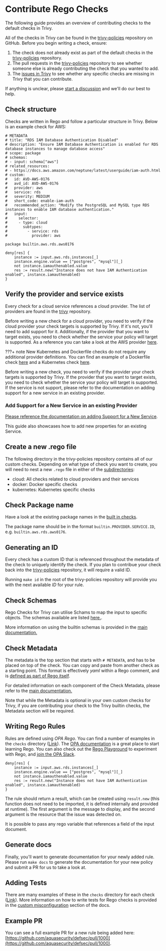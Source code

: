 # Contribute Rego Checks

The following guide provides an overview of contributing checks to the default checks in Trivy. 

All of the checks in Trivy can be found in the [trivy-policies](https://github.com/aquasecurity/trivy-policies/tree/main) repository on GitHub. Before you begin writing a check, ensure:

1. The check does not already exist as part of the default checks in the [trivy-policies](https://github.com/aquasecurity/trivy-policies/tree/main) repository.
2. The pull requests in the [trivy-policies](https://github.com/aquasecurity/trivy-policies/pulls) repository to see  whether someone else is already contributing the check that you wanted to add. 
3. The [issues in Trivy](https://github.com/aquasecurity/trivy/issues) to see whether any specific checks are missing in Trivy that you can contribute.

If anything is unclear, please [start a discussion](https://github.com/aquasecurity/trivy/discussions/new) and we'll do our best to help.

## Check structure

Checks are written in Rego and follow a particular structure in Trivy. Below is an example check for AWS:

```rego
# METADATA
# title: "RDS IAM Database Authentication Disabled"
# description: "Ensure IAM Database Authentication is enabled for RDS database instances to manage database access"
# scope: package
# schemas:
# - input: schema["aws"]
# related_resources:
# - https://docs.aws.amazon.com/neptune/latest/userguide/iam-auth.html
# custom:
#   id: AVD-AWS-0176
#   avd_id: AVD-AWS-0176
#   provider: aws
#   service: rds
#   severity: MEDIUM
#   short_code: enable-iam-auth
#   recommended_action: "Modify the PostgreSQL and MySQL type RDS instances to enable IAM database authentication."
#   input:
#     selector:
#     - type: cloud
#       subtypes:
#         - service: rds
#           provider: aws

package builtin.aws.rds.aws0176

deny[res] {
	instance := input.aws.rds.instances[_]
	instance.engine.value == ["postgres", "mysql"][_]
	not instance.iamauthenabled.value
	res := result.new("Instance does not have IAM Authentication enabled", instance.iamauthenabled)
}
```

## Verify the provider and service exists

Every check for a cloud service references a cloud provider. The list of providers are found in the [trivy](https://github.com/aquasecurity/trivy/tree/main/pkg/iac/providers) repository. 

Before writing a new check for a cloud provider, you need to verify if the cloud provider your check targets is supported by Trivy. If it's not, you'll need to add support for it. Additionally, if the provider that you want to target exists, you need to check whether the service your policy will target is supported. As a reference you can take a look at the AWS provider [here](https://github.com/aquasecurity/trivy/blob/main/pkg/iac/providers/aws/aws.go).

???+ note
    New Kubernetes and Dockerfile checks do not require any additional provider definitions. You can find an example of a Dockerfile check [here](https://github.com/aquasecurity/trivy-policies/blob/main/checks/docker/add_instead_of_copy.rego) and a Kubernetes check [here](https://github.com/aquasecurity/trivy-policies/blob/main/checks/kubernetes/general/CPU_not_limited.rego).

Before writing a new check, you need to verify if the provider your check targets is supported by Trivy. If the provider that you want to target exists, you need to check whether the service your policy will target is supported. If the service is not support, please refer to the documentation on adding support for a new service in an existing provider.

### Add Support for a New Service in an existing Provider

[Please reference the documentation on adding Support for a New Service](./service-support.md).

This guide also showcases how to add new properties for an existing Service.

## Create a new .rego file

The following directory in the trivy-policies repository contains all of our custom checks. Depending on what type of check you want to create, you will need to nest a new `.rego` file in either of the [subdirectories](https://github.com/aquasecurity/trivy-policies/tree/main/checks):

* cloud: All checks related to cloud providers and their services
* docker: Docker specific checks
* kubernetes: Kubernetes specific checks

## Check Package name

Have a look at the existing package names in the [built in checks](https://github.com/aquasecurity/trivy-policies/tree/main/checks). 

The package name should be in the format `builtin.PROVIDER.SERVICE.ID`, e.g. `builtin.aws.rds.aws0176`.

## Generating an ID

Every check has a custom ID that is referenced throughout the metadata of the check to uniquely identify the check. If you plan to contribue your check back into the [trivy-policies](https://github.com/aquasecurity/trivy-policies) repository, it will require a valid ID. 

Running `make id` in the root of the trivy-policies repository will provide you with the next available _ID_ for your rule. 

## Check Schemas

Rego Checks for Trivy can utilise Schams to map the input to specific objects. The schemas available are listed [here.](https://github.com/aquasecurity/trivy/tree/main/pkg/iac/rego/schemas). 

More information on using the builtin schemas is provided in the [main documentation.](../../../docs/scanner/misconfiguration/custom/schema.md)

## Check Metadata

The metadata is the top section that starts with `# METADATA`, and has to be placed on top of the check. You can copy and paste from another check as a starting point. This format is effectively _yaml_ within a Rego comment, and is [defined as part of Rego itself](https://www.openpolicyagent.org/docs/latest/policy-language/#metadata).

For detailed information on each component of the Check Metadata, please refer to the [main documentation.](../../../docs/scanner/misconfiguration/custom/index.md)

Note that while the Metadata is optional in your own custom checks for Trivy, if you are contributing your check to the Trivy builtin checks, the Metadata section will be required.


## Writing Rego Rules

Rules are defined using _OPA Rego_. You can find a number of examples in the `checks` directory ([Link](https://github.com/aquasecurity/trivy-policies/tree/main/checks)). The [OPA documentation](https://www.openpolicyagent.org/docs/latest/policy-language/) is a great place to start learning Rego. You can also check out the [Rego Playground](https://play.openpolicyagent.org/) to experiment with Rego, and [join the OPA Slack](https://slack.openpolicyagent.org/).


```rego
deny[res] {
	instance := input.aws.rds.instances[_]
	instance.engine.value == ["postgres", "mysql"][_]
	not instance.iamauthenabled.value
	res := result.new("Instance does not have IAM Authentication enabled", instance.iamauthenabled)
}
```

The rule should return a result, which can be created using `result.new` (this function does not need to be imported, it is defined internally and provided at runtime). The first argument is the message to display, and the second argument is the resource that the issue was detected on.

It is possible to pass any rego variable that references a field of the input document.


## Generate docs

Finally, you'll want to generate documentation for your newly added rule. Please run `make docs` to generate the documentation for your new policy and submit a PR for us to take a look at.

## Adding Tests

There are many examples of these in the `checks` directory for each check ([Link](https://github.com/aquasecurity/trivy-policies/tree/main/checks)). More information on how to write tests for Rego checks is provided in the [custom misconfiguration](../../../docs/scanner/misconfiguration/custom/testing.md) section of the docs.

## Example PR

You can see a full example PR for a new rule being added here: [https://github.com/aquasecurity/defsec/pull/1000](https://github.com/aquasecurity/defsec/pull/1000).
